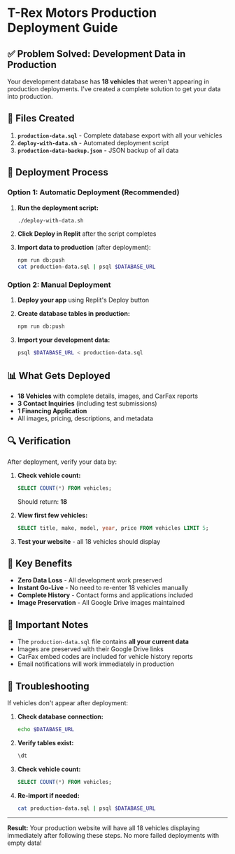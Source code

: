 # T-Rex Motors Production Deployment Guide

## ✅ Problem Solved: Development Data in Production

Your development database has **18 vehicles** that weren't appearing in production deployments. I've created a complete solution to get your data into production.

## 📄 Files Created

1. **`production-data.sql`** - Complete database export with all your vehicles
2. **`deploy-with-data.sh`** - Automated deployment script
3. **`production-data-backup.json`** - JSON backup of all data

## 🚀 Deployment Process

### Option 1: Automatic Deployment (Recommended)

1. **Run the deployment script:**
   ```bash
   ./deploy-with-data.sh
   ```

2. **Click Deploy in Replit** after the script completes

3. **Import data to production** (after deployment):
   ```bash
   npm run db:push
   cat production-data.sql | psql $DATABASE_URL
   ```

### Option 2: Manual Deployment

1. **Deploy your app** using Replit's Deploy button

2. **Create database tables in production:**
   ```bash
   npm run db:push
   ```

3. **Import your development data:**
   ```bash
   psql $DATABASE_URL < production-data.sql
   ```

## 📊 What Gets Deployed

- **18 Vehicles** with complete details, images, and CarFax reports
- **3 Contact Inquiries** (including test submissions)
- **1 Financing Application** 
- All images, pricing, descriptions, and metadata

## 🔍 Verification

After deployment, verify your data by:

1. **Check vehicle count:**
   ```sql
   SELECT COUNT(*) FROM vehicles;
   ```
   Should return: **18**

2. **View first few vehicles:**
   ```sql
   SELECT title, make, model, year, price FROM vehicles LIMIT 5;
   ```

3. **Test your website** - all 18 vehicles should display

## 🎯 Key Benefits

- **Zero Data Loss** - All development work preserved
- **Instant Go-Live** - No need to re-enter 18 vehicles manually  
- **Complete History** - Contact forms and applications included
- **Image Preservation** - All Google Drive images maintained

## 🚨 Important Notes

- The `production-data.sql` file contains **all your current data**
- Images are preserved with their Google Drive links
- CarFax embed codes are included for vehicle history reports
- Email notifications will work immediately in production

## 🔧 Troubleshooting

If vehicles don't appear after deployment:

1. **Check database connection:**
   ```bash
   echo $DATABASE_URL
   ```

2. **Verify tables exist:**
   ```sql
   \dt
   ```

3. **Check vehicle count:**
   ```sql
   SELECT COUNT(*) FROM vehicles;
   ```

4. **Re-import if needed:**
   ```bash
   cat production-data.sql | psql $DATABASE_URL
   ```

---

**Result:** Your production website will have all 18 vehicles displaying immediately after following these steps. No more failed deployments with empty data!